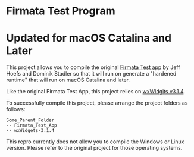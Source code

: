 # Firmata Test Program
Updated for macOS Catalina and Later
============



This project allows you to compile the original [Firmata Test app](https://github.com/firmata/firmata_test/) by Jeff Hoefs and Dominik Stadler so that it will run on generate a "hardened runtime" that will run on macOS Catalina and later.

Like the original Firmata Test App, this project relies on [wxWidgits v3.1.4](https://www.wxwidgets.org/downloads/).

To successfully compile this project, please arrange the project folders as follows:

    Some_Parent_Folder
    -- Firmata_Test_App
    -- wxWidgets-3.1.4

This repro currently does not allow you to compile the Windows or Linux version. Please refer to the original project for those operating systems.

